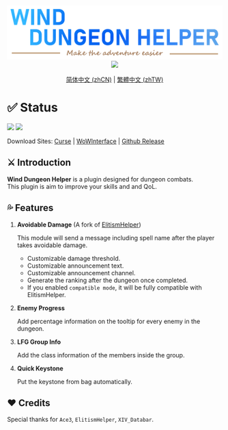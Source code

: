 <div align="center">
<img src="Title.png"/><br>
<img src="https://img.shields.io/badge/Version-1.4.0-green.svg?longCache=true&style=for-the-badge"/>

[简体中文 (zhCN)](README_zhCN.md) | [繁體中文 (zhTW)](README_zhTW.md)
</div>

# ✅ Status
![](https://img.shields.io/github/workflow/status/fang2hou/WindDungeonHelper/publish) [![](https://img.shields.io/badge/Wind%20Plugins-Join-grey.svg?longCache=true&color=7289DA&logo=discord)](https://discord.gg/nA44TeZ)

Download Sites: [Curse](https://www.curseforge.com/wow/addons/wind-dungeon-helper) | [WoWInterface](https://www.wowinterface.com/downloads/info25532-WindDungeonHelper.html) | [Github Release](https://github.com/fang2hou/WindDungeonHelper/releases)

## ⚔️ Introduction
**Wind Dungeon Helper** is a plugin designed for dungeon combats.  
This plugin is aim to improve your skills and and QoL.

## 💦 Features
1. **Avoidable Damage** (A fork of [ElitismHelper](https://wow.curseforge.com/projects/elitismhelper))

    This module will send a message including spell name after the player takes avoidable damage. 
    - Customizable damage threshold.
    - Customizable announcement text.
    - Customizable announcement channel.
    - Generate the ranking after the dungeon once completed.
    - If you enabled `compatible mode`, it will be fully compatible with ElitismHelper.

2. **Enemy Progress**

    Add percentage information on the tooltip for every enemy in the dungeon.

3. **LFG Group Info**

    Add the class information of the members inside the group.

4. **Quick Keystone**

    Put the keystone from bag automatically.

## ❤️ Credits
Special thanks for `Ace3`, `ElitismHelper`, `XIV_Databar`.